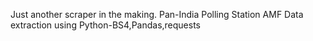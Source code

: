 Just another scraper in the making. Pan-India Polling Station AMF Data extraction using Python-BS4,Pandas,requests
